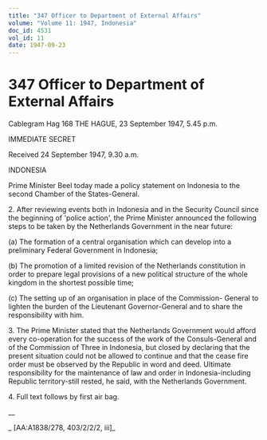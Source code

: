 ```yaml
---
title: "347 Officer to Department of External Affairs"
volume: "Volume 11: 1947, Indonesia"
doc_id: 4531
vol_id: 11
date: 1947-09-23
---
```


# 347 Officer to Department of External Affairs

Cablegram Hag 168 THE HAGUE, 23 September 1947, 5.45 p.m.

IMMEDIATE SECRET

Received 24 September 1947, 9.30 a.m.

INDONESIA

Prime Minister Beel today made a policy statement on Indonesia to the second Chamber of the States-General.

2\. After reviewing events both in Indonesia and in the Security Council since the beginning of 'police action', the Prime Minister announced the following steps to be taken by the Netherlands Government in the near future:

(a) The formation of a central organisation which can develop into a preliminary Federal Government in Indonesia;

(b) The promotion of a limited revision of the Netherlands constitution in order to prepare legal provisions of a new political structure of the whole kingdom in the shortest possible time;

(c) The setting up of an organisation in place of the Commission- General to lighten the burden of the Lieutenant Governor-General and to share the responsibility with him.

3\. The Prime Minister stated that the Netherlands Government would afford every co-operation for the success of the work of the Consuls-General and of the Commission of Three in Indonesia, but closed by declaring that the present situation could not be allowed to continue and that the cease fire order must be observed by the Republic in word and deed. Ultimate responsibility for the maintenance of law and order in Indonesia-including Republic territory-still rested, he said, with the Netherlands Government.

4\. Full text follows by first air bag.

__

_ [AA:A1838/278, 403/2/2/2, iii]_

